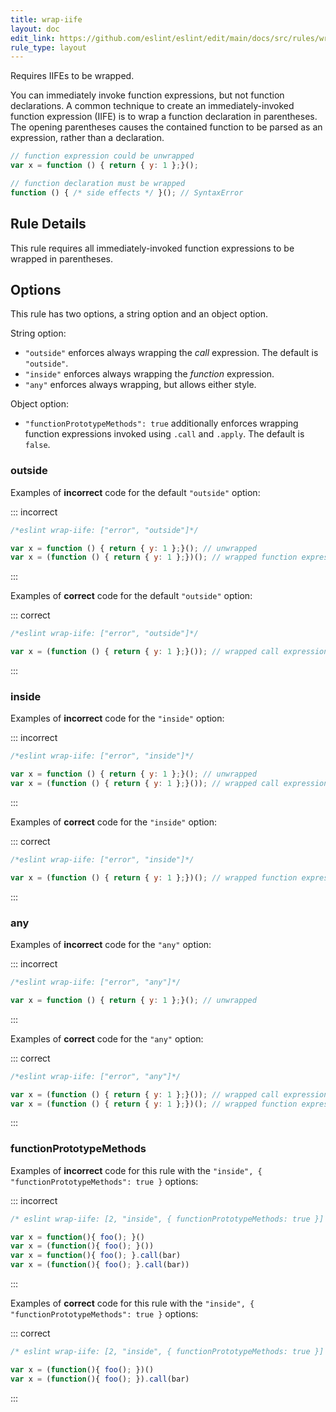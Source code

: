 ```yaml
---
title: wrap-iife
layout: doc
edit_link: https://github.com/eslint/eslint/edit/main/docs/src/rules/wrap-iife.md
rule_type: layout
---
```




Requires IIFEs to be wrapped.

You can immediately invoke function expressions, but not function declarations. A common technique to create an immediately-invoked function expression (IIFE) is to wrap a function declaration in parentheses. The opening parentheses causes the contained function to be parsed as an expression, rather than a declaration.

```js
// function expression could be unwrapped
var x = function () { return { y: 1 };}();

// function declaration must be wrapped
function () { /* side effects */ }(); // SyntaxError
```

## Rule Details

This rule requires all immediately-invoked function expressions to be wrapped in parentheses.

## Options

This rule has two options, a string option and an object option.

String option:

* `"outside"` enforces always wrapping the *call* expression. The default is `"outside"`.
* `"inside"` enforces always wrapping the *function* expression.
* `"any"` enforces always wrapping, but allows either style.

Object option:

* `"functionPrototypeMethods": true` additionally enforces wrapping function expressions invoked using `.call` and `.apply`. The default is `false`.

### outside

Examples of **incorrect** code for the default `"outside"` option:

::: incorrect

```js
/*eslint wrap-iife: ["error", "outside"]*/

var x = function () { return { y: 1 };}(); // unwrapped
var x = (function () { return { y: 1 };})(); // wrapped function expression
```

:::

Examples of **correct** code for the default `"outside"` option:

::: correct

```js
/*eslint wrap-iife: ["error", "outside"]*/

var x = (function () { return { y: 1 };}()); // wrapped call expression
```

:::

### inside

Examples of **incorrect** code for the `"inside"` option:

::: incorrect

```js
/*eslint wrap-iife: ["error", "inside"]*/

var x = function () { return { y: 1 };}(); // unwrapped
var x = (function () { return { y: 1 };}()); // wrapped call expression
```

:::

Examples of **correct** code for the `"inside"` option:

::: correct

```js
/*eslint wrap-iife: ["error", "inside"]*/

var x = (function () { return { y: 1 };})(); // wrapped function expression
```

:::

### any

Examples of **incorrect** code for the `"any"` option:

::: incorrect

```js
/*eslint wrap-iife: ["error", "any"]*/

var x = function () { return { y: 1 };}(); // unwrapped
```

:::

Examples of **correct** code for the `"any"` option:

::: correct

```js
/*eslint wrap-iife: ["error", "any"]*/

var x = (function () { return { y: 1 };}()); // wrapped call expression
var x = (function () { return { y: 1 };})(); // wrapped function expression
```

:::

### functionPrototypeMethods

Examples of **incorrect** code for this rule with the `"inside", { "functionPrototypeMethods": true }` options:

::: incorrect

```js
/* eslint wrap-iife: [2, "inside", { functionPrototypeMethods: true }] */

var x = function(){ foo(); }()
var x = (function(){ foo(); }())
var x = function(){ foo(); }.call(bar)
var x = (function(){ foo(); }.call(bar))
```

:::

Examples of **correct** code for this rule with the `"inside", { "functionPrototypeMethods": true }` options:

::: correct

```js
/* eslint wrap-iife: [2, "inside", { functionPrototypeMethods: true }] */

var x = (function(){ foo(); })()
var x = (function(){ foo(); }).call(bar)
```

:::
